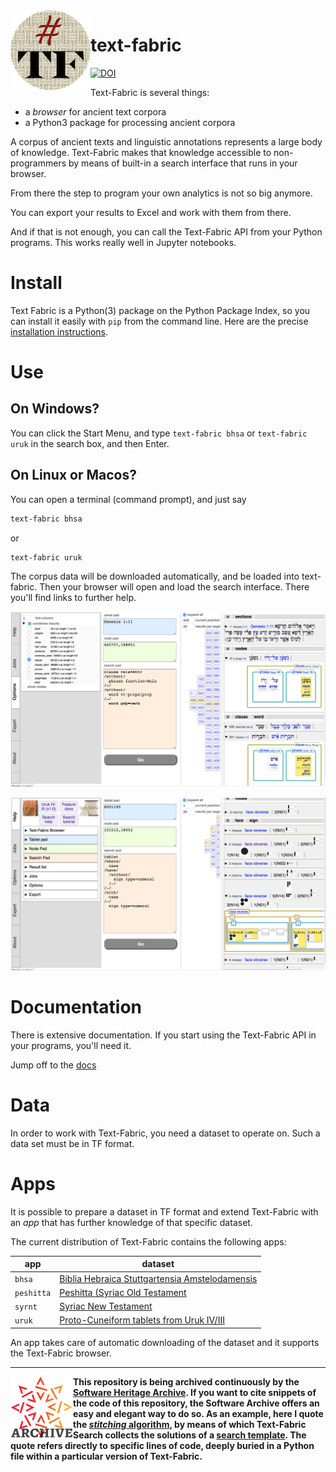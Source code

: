 <img src="/docs/images/tf-small.png" align="left"/>

# text-fabric

[![DOI](https://zenodo.org/badge/DOI/10.5281/zenodo.1008899.svg)](https://doi.org/10.5281/zenodo.592193)

Text-Fabric is several things:

* a *browser* for ancient text corpora
* a Python3 package for processing ancient corpora

A corpus of ancient texts and linguistic annotations represents a large body of knowledge.
Text-Fabric makes that knowledge accessible to non-programmers by means of 
built-in a search interface that runs in your browser.

From there the step to program your own analytics is not so big anymore.

You can export your results to Excel and work with them from there.

And if that is not enough,
you can call the Text-Fabric API from your Python programs.
This works really well in Jupyter notebooks.
 
# Install

Text Fabric is a Python(3) package on the Python Package Index, so you can install it easily with `pip` from
the command line. Here are the precise
[installation instructions](https://annotation.github.io/text-fabric/).

# Use

## On Windows?

You can click the Start Menu, and type `text-fabric bhsa` or `text-fabric uruk`
in the search box, and then Enter.

## On Linux or Macos?
You can open a terminal (command prompt), and just say

```sh
text-fabric bhsa
```

or 

```sh
text-fabric uruk
```

The corpus data will be downloaded automatically,
and be loaded into text-fabric.
Then your browser will open and load the search interface.
There you'll find links to further help.

<p>
<img src="/docs/images/bhsa-app.png"/>
</p>

<p>
<img src="/docs/images/uruk-app.png"/>
</p>

# Documentation

There is extensive documentation.
If you start using the Text-Fabric API in your programs, you'll need it.

Jump off to the [docs](https://annotation.github.io/text-fabric/)

# Data

In order to work with Text-Fabric, you need a dataset to operate on.
Such a data set must be in TF format.

# Apps

It is possible to prepare a dataset in TF format and extend Text-Fabric with an *app*
that has further knowledge of that specific dataset.

The current distribution of Text-Fabric contains the following apps:

app | dataset
--- | ---
`bhsa` | [Biblia Hebraica Stuttgartensia Amstelodamensis](https://github.com/etcbc/bhsa)
`peshitta` | [Peshitta (Syriac Old Testament](https://github.com/etcbc/peshitta)
`syrnt` | [Syriac New Testament](https://github.com/etcbc/syrnt)
`uruk` | [Proto-Cuneiform tablets from Uruk IV/III](https://github.com/nino-cunei/uruk)

An app takes care of automatic downloading of the dataset and it supports the Text-Fabric browser.

---

<a target="_blank" href="https://archive.softwareheritage.org/browse/origin/https://github.com/annotation/text-fabric/directory/"><img src="/docs/images/swh-logo-archive.png" width="100" align="left"/></a>

**This repository is being archived continuously by the 
[Software Heritage Archive](https://archive.softwareheritage.org).
If you want to cite snippets of the code of this repository, the Software Archive
offers an easy and elegant way to do so.
As an example, here I quote the 
[*stitching* algorithm](https://archive.softwareheritage.org/swh:1:cnt:6169c074089ddc8a0e048cb67e1fec57857ef54d;lines=3224-3270/),
by means of which Text-Fabric Search collects the solutions of a
[search template](https://annotation.github.io/text-fabric/Api/General/#searching).
The quote refers directly to specific lines of code, deeply buried in
a Python file within a particular version of Text-Fabric.**
